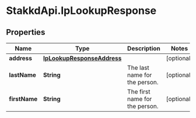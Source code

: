 # StakkdApi.IpLookupResponse

## Properties

Name | Type | Description | Notes
------------ | ------------- | ------------- | -------------
**address** | [**IpLookupResponseAddress**](IpLookupResponseAddress.md) |  | [optional] 
**lastName** | **String** | The last name for the person. | [optional] 
**firstName** | **String** | The first name for the person. | [optional] 


